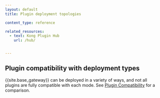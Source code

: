 ```yaml
---
layout: default
title: Plugin deployment topologies

content_type: reference

related_resources:
  - text: Kong Plugin Hub
    url: /hub/


---
```


## Plugin compatibility with deployment types

{{site.base_gateway}} can be deployed in a variety of ways, and not all plugins
are fully compatible with each mode. See [Plugin Compatibility](/hub/plugins/compatibility#plugin-compatibility)
for a comparison.
